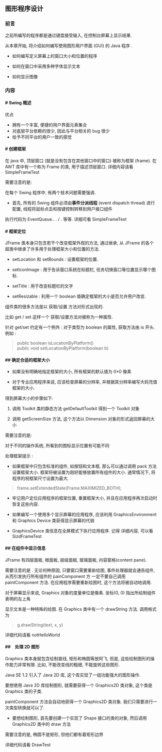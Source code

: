 ## 图形程序设计

### 前言

之前所编写的程序都是通过键盘接受输入, 在控制台屏幕上显示结果.

从本章开始, 将介绍如何编写使用图形用户界面 (GUI) 的 Java 程序 .


+ 如何编写定义屏幕上的窗口大小和位置的程序

+ 如何在窗口中采用多种字体显示文本

+ 如何显示图像

### 内容

#### # Swing 概述  
 优点
  + 拥有一个丰富, 便捷的用户界面元素集合
  + 对底层平台依赖的很少, 因此与平台相关的 bug 很少
  + 给予不同平台的用户一致的感觉

#### # 创建框架  
 在 java 中, 顶层窗口 (就是没有包含在其他窗口中的窗口) 被称为框架 (frame). 在 AWT 库中有一个称为 Frame 的类, 用于描述顶层窗口. 
 详细内容请看 SimpleFrameTest
 
 
 需要注意的是: 
 
 在每个 Swing 程序中, 有两个技术问题需要强调.
 
 + 首先, 所有的 Swing 组件必须由**事件分派线程** (event dispatch thread) 进行配置, 线程将鼠标点击和按键控制转移到用户接口组件
 
 执行代码为 EventQueue.. . / . 等等. 详细可看 SimpleFrameTest
 
 
#### # 框架定位

JFrame 类本身只包含若干个改变框架外观的方法, 通过继承, 从 JFrame 的各个超类中继承了许多用于处理框架大小和位置的方法. 

+ setLocation 和 setBounds : 设置框架的位置.

+ setIconImage : 用于告诉窗口系统在标题栏, 任务切换窗口等位置显示哪个图标.

+ setTitle : 用于改变标题栏的文字

+ setResizable : 利用一个 boolean 值确定框架的大小是否允许用户改变. 


组件类的很多方法是以 获取/设置 方法对形式出现的. 

比如 get / set   这样一个 获取/设置方法对被称为一种属性.   

针对 get/set 约定有一个例外 : 对于类型为 boolean 的属性, 获取方法由 is 开头. 例如 :
  
  > public boolean isLocationByPlatform()  
  > public void setLocationByPlatform(boolean b)
  
#### ## 确定合适的框架大小

+ 如果没有明确地指定框架的大小, 所有框架的默认值为 0*0 像素

+ 对于专业应用程序来说, 应该检查屏幕的分辨率, 并根据其分辨率编写大妈充值框架的大小.

得到屏幕大小的步骤如下:

1) 调用 Toolkit 类的静态方法 getDefaultToolkit 得到一个 Toolkit 对象

2) 调用 getScreenSize 方法, 这个方法以 Dimension 对象的形式返回屏幕的大小

需要注意的是: 

对于不同的操作系统, 所看到的图标显示位置有可能不同

处理框架提示 : 

+ 如果框架中只包含标准的组件, 如按钮和文本框, 那么可以通过调用 pack 方法设置框架大小. 框架将被设置为刚好能够放置所有组件的大小. 通常情况下, 将程序的祝框架尺寸设置为最大. 
> frame.setExtendedState(Frame.MAXIMIZED_BOTH);

+ 牢记用户定位应用程序的框架位置, 重置框架大小, 并且在应用程序再次启动时恢复这些内容. 

+ 如果编写一个使用多个显示屏幕的应用程序, 应该利用 GraphicsEnvironment 和 Graphics Device 类获得显示屏幕的代销

+ GraphicsDevice 类信息在全屏模式下执行应用程序.
记得
详细内容, 可以看 SizdFrameTest

  
#### ## 在组件中显示信息

JFrame 有四层面板, 根面板, 层级面板, 玻璃面板, 内容窗格(content pane).  

需要注意的是 . 无论何种原因, 只要窗口需要重新绘图, 事件处理器就会通告组件, 从而引发执行所有组件的 painComponent 方
一定不要自己调用 paintComponent 方法. 在应用程序需要重新绘图时, 这个方法将被自动地调用. 

对于屏幕显示来说, Graphics 对象的度量单位是像素. 坐标(0, 0) 指出所绘制组件表明的左上角

显示文本是一种特殊的绘图. 在 Graphics 类中有一个 drawString 方法. 调用格式为

> g.drawString(text, x, y)

详细代码请看 notHelloWorld


#### ##　处理 2D 图形

Graphics 类本身就包含绘制直线, 矩形和椭圆等放阿飞, 但是, 这些绘制图形的操作能力非常有限. 比如, 不能改变线的粗细, 不能旋转这些图形.

Java SE 1.2 引入了 Java 2D 库, 这个库实现了一组功能强大的图形操作.

要想使用 Java 2D 库绘制图形, 就需要获得一个 Graphics2D 类对象, 这个类是 Graphics 类的子类.

paintComponent 方法会自动地获得一个 Graphics2D 类对象. 我们只需要进行一次类型转换就可以了.

+ 要想绘制图形, 首先要创建一个实现了 Shape 接口的类的对象, 然后调用 Graphics2D 类中的 draw 方法

需要注意的是, 椭圆不是矩形, 但他们都有着矩形边界

详细代码请看 DrawTest
